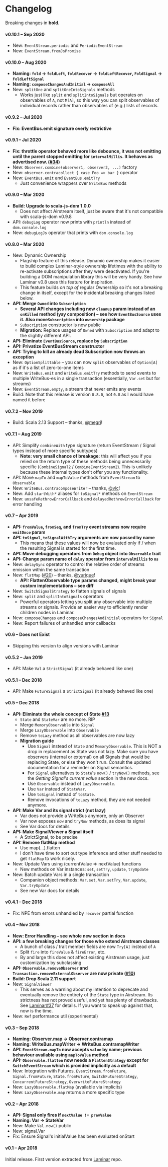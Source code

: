# Changelog

Breaking changes in **bold**.


#### v0.10.1 – Sep 2020

* New: `EventStream.periodic` and `PeriodicEventStream`
* New: `EventStream.fromJsPromise`


#### v0.10.0 – Aug 2020

* **Naming: `fold` -> `foldLeft`, `foldRecover` -> `foldLeftRecover`, `FoldSignal` -> `FoldLeftSignal`**  
* **Naming: `composeChangesAndInitial` -> `composeAll`**
* New: `splitOne` and `splitOneIntoSignals` methods
  * Works just like `split` and `splitIntoSignals` but operates on observables of `A`, not `M[A]`, so this way you can split observables of individual records rather than observables of (e.g.) lists of records.


#### v0.9.2 – Jul 2020

* **Fix: EventBus.emit signature overly restrictive**


#### v0.9.1 – Jul 2020

* **Fix: throttle operator behaved more like debounce, it was not emitting until the parent stopped emitting for `intervalMillis`. It behaves as advertised now. ([#34](https://github.com/raquo/Airstream/issues/34))**
* New: `Observer.combine(observer1, observer2, ...)` factory
* New: `observer.contracollect { case Foo => bar }` operator
* New: `EventBus.emit` and `EventBus.emitTry`
  * Just convenience wrappers over `WriteBus` methods

#### v0.9.0 – Mar 2020

* **Build: Upgrade to scala-js-dom 1.0.0**
  * Does not affect Airstream itself, just be aware that it's not compatible with scala-js-dom v0.9.8 
* API: `debugLog` operator now prints with `println` instead of `dom.console.log`
* New: `debugLogJs` operator that prints with `dom.console.log`

#### v0.8.0 – Mar 2020

* New: Dynamic Ownership
  * Flagship feature of this release. Dynamic ownership makes it easier to build complex Laminar-style ownership lifetimes with the ability to re-activate subscriptions after they were deactivated. If you're building a DOM manipulation library this will be very handy. See how Laminar v0.8 uses this feature for inspiration.
  * This feature builds _on top of_ regular Ownership so it's not a breaking change in itself, except for the incidental breaking changes listed below.
* **API: Merge `Owned` into `Subscription`**
  * **Several API changes including new `cleanup` param instead of an `onKilled` method (yay composition) – see how `EventBusSource` uses it. Also move`Subscription` into `ownership` package**
  * `Subscription` constructor is now public
  * **Migration:** Replace usages of `Owned` with `Subscription` and adapt to the slightly different API.
* **API: Eliminate `EventBusSource`, replace by `Subscription`** 
* **API: Privatize EventBusStream constructor**
* **API: Trying to kill an already dead Subscription now throws an exception**
* New: `OptionSplittable` – you can now `split` observables of `Option[A]` as if it's a list of zero-to-one items
* New: `WriteBus.emit` and `WriteBus.emitTry` methods to send events to multiple WriteBus-es in a single transaction (essentially, `Var.set` but for streams)
* New: `EventStream.empty`, a stream that never emits any events
* Build: Note that this release is version `0.8.0`, not `0.8` as I would have named it before


#### v0.7.2 – Nov 2019

* Build: Scala 2.13 Support – thanks, [@megri](https://github.com/megri)!


#### v0.7.1 – Aug 2019

* API: Simplify `combineWith` type signature (return EventStream / Signal types instead of more specific subtypes)
  * **Note: very small chance of breakage:** this will affect you if you relied on the return type of these methods being unnecessarily specific (`CombineSignal2` / `CombineEventStream2`). This is unlikely because these internal types don't offer you any functionality. 
* API: Move `mapTo` and `mapToValue` methods from `EventStream` to `Observable`
* New: `WriteBus.contracomposeWriter` – thanks, [@vic](https://github.com/vic)!
* New: Add `startWith*` aliases for `toSignal*` methods on `EventStream`
* New: `unsafeRethrowErrorCallback` and `delayedRethrowErrorCallback` for error handling


#### v0.7 – Apr 2019

* **API: `fromValue`, `fromSeq`, and `fromTry` event streams now require `emitOnce` param**
* **API: `toSignal`, `toSignalWithTry` arguments are now passed by name**
  * This means that these values will now be evaluated only if / when the resulting Signal is started for the first time.
* **API: Move debugging operators from `Debug` object into `Observable` trait**
* **API: Change param name of `delay` operator from `intervalMillis` to `ms`**
* New: `delaySync` operator to control the relative order of streams emission within the same transaction
* New: `flatMap` ([#20](https://github.com/raquo/Airstream/pull/20)) – thanks, [@yurique](https://github.com/yurique)!
  * **API: FlattenObservable type params changed, might break your custom implementations – see diff** 
* New: `SwitchSignalStrategy` to flatten signals of signals
* New: `split` and `splitIntoSignals` operators
  * Powerful operators letting you split any observable into multiple streams or signals. Provide an easier way to efficiently render children nodes in Laminar.
* New: `composeChanges` and `composeChangesAndInitial` operators for `Signal`
* New: Report failures of unhandled error callbacks


#### v0.6 – Does not Exist

* Skipping this version to align versions with Laminar


#### v0.5.2 – Jan 2019

* API: Make `Val` a `StrictSignal` (it already behaved like one)


#### v0.5.1 – Dec 2018

* API: Make `FutureSignal` a `StrictSignal` (it already behaved like one)


#### v0.5 – Dec 2018

* **API: Eliminate the whole concept of State [#13](https://github.com/raquo/Airstream/pull/13)**
  * `State` and `StateVar` are no more. RIP
  * Merge `MemoryObservable` into `Signal`
  * Merge `LazyObservable` into `Observable`
  * Remove `toLazy` method as all observables are now lazy
  * **Migration guide**
    * Use `Signal` instead of `State` and `MemoryObservable`. This is NOT a drop in replacement as State was not lazy. Make sure you have observers (internal or external) on all Signals that would be replacing State, or else they won't run. Consult the updated documentation for a reminder on Signal semantics.
    * For `Signal` alternatives to `State`'s `now()` / `tryNow()` methods, see the _Getting Signal's current value_ section in the new docs.
    * Use `Observable` instead of `LazyObservable`.
    * Use `Var` instead of `StateVar`.
    * Use `toSignal` instead of `toState`.
    * Remove invocations of `toLazy` method, they are not needed anymore. 
* **API: Make Var and its signal strict (not lazy)**
  * Var does not provide a WriteBus anymore, only an Observer
  * Var now exposes `now` and `tryNow` methods, as does its signal
  * See Var docs for details 
* **API: Make SignalViewer a Signal itself**
  * A StrictSignal, to be precise 
* **API: Remove flatMap method**
  * Use map(...).flatten
  * I don't have time to sort out type inference and other stuff needed to get `flatMap` to work nicely.
* New: Update Vars using (currentValue => nextValue) functions
  * New methods on Var instances: `set`, `setTry`, `update`, `tryUpdate`
* New: Batch update Vars in a single transaction
  * Companion object methods: `Var.set`, `Var.setTry`, `Var.update`, `Var.tryUpdate`
  * See new Var docs for details


#### v0.4.1 – Dec 2018

* Fix: NPE from errors unhandled by `recover` partial function


#### v0.4 – Nov 2018

* **New: Error Handling – see whole new section in docs**
* **API: a few breaking changes for those who extend Airstream classes**
  * A bunch of class / trait member fields are now `Try[A]` instead of `A`
  * Split `fire` into `fireValue` & `fireError`, etc.
  * By and large this does not affect existing Airstream usage, just customization by subclassing
* **API: `Observable.removeObserver` and `Transaction.removeExternalObserver` are now private ([#10](https://github.com/raquo/Airstream/issues/10))**
* **Build: Drop Scala 2.11 support**
* New: `SignalViewer`
  * This serves as a warning about my intention to deprecate and eventually remove the entirety of the `State` type in Airstream. Its strictness has not proved useful, and yet has plenty of drawbacks. See [Laminar#37](https://github.com/raquo/Laminar/issues/37) for details. If you want to speak up against that, now is the time.
* New: `Ref` performance util (experimental)


#### v0.3 – Sep 2018 

* **Naming: Observer.map -> Observer.contramap**
* **Naming: WriteBus.mapWriter -> WriteBus.contramapWriter**
* **API: `EventStream.mapTo` now accepts `value` by name; previous behaviour available using `mapToValue` method**
* **API: `Observable.flatten` now needs a `FlattenStrategy` except for `SwitchEventStream` which is provided implicitly as a default**
* New: Integration with Futures. `EventStream.fromFuture`, `Signal.fromFuture`, `State.fromFuture`, `SwitchFutureStrategy`, `ConcurrentFutureStrategy`, `OverwriteFutureStrategy`
* New: `LazyObservable.flatMap` (available via implicits)
* New: `LazyObservable.map` returns a more specific type


#### v0.2 – Apr 2018

* **API: Signal only fires if `nextValue != prevValue`**
* **Naming: Var -> StateVar**
* New: Make `Val.now()` public
* New: signal.Var
* Fix: Ensure Signal's initialValue has been evaluated onStart


#### v0.1 – Apr 2018

Initial release. First version extracted from [Laminar](https://github.com/raquo/Laminar) repo.
